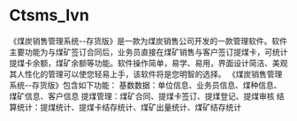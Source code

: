 # Ctsms_Ivn
 《煤炭销售管理系统--存货版》是一款为煤炭销售公司开发的一款管理软件。软件主要功能为与煤矿签订合同后，业务员直接在煤矿销售与客户签订提煤卡，可统计提煤卡余额，煤矿余额等功能。软件操作简单，易学、易用，界面设计简洁、美观其人性化的管理可以使您轻易上手，该软件将是您明智的选择。 《煤炭销售管理系统--存货版》包含如下功能： 基数数据：单位信息、业务员信息、煤种信息、煤矿信息、客户信息 提煤管理：煤矿合同、提煤卡签订、提煤登记、提煤审核 结算统计：提煤统计、提煤卡结存统计、煤矿出量统计、煤矿结存统计
